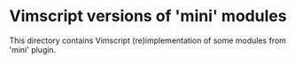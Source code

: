 # Vimscript versions of 'mini' modules

This directory contains Vimscript (re)implementation of some modules from 'mini' plugin.

